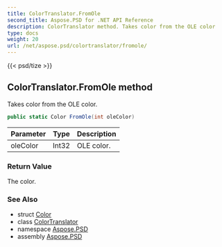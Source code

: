 ```yaml
---
title: ColorTranslator.FromOle
second_title: Aspose.PSD for .NET API Reference
description: ColorTranslator method. Takes color from the OLE color
type: docs
weight: 20
url: /net/aspose.psd/colortranslator/fromole/
---
```

{{< psd/tize >}}
## ColorTranslator.FromOle method

Takes color from the OLE color.

```csharp
public static Color FromOle(int oleColor)
```

| Parameter | Type | Description |
| --- | --- | --- |
| oleColor | Int32 | OLE color. |

### Return Value

The color.

### See Also

* struct [Color](../../color/)
* class [ColorTranslator](../)
* namespace [Aspose.PSD](../../../aspose.psd/)
* assembly [Aspose.PSD](../../../)


